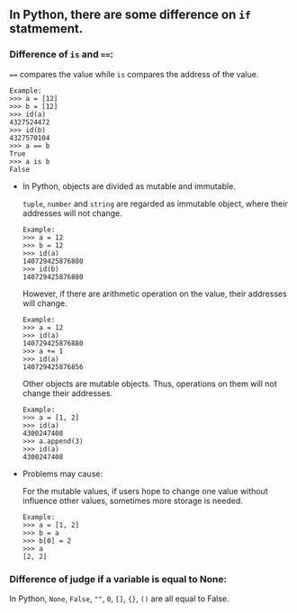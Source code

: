 ## In Python, there are some difference on `if` statmement.

### Difference of `is` and `==`:
`==` compares the value while `is` compares the address of the value.

```
Example:
>>> a = [12]
>>> b = [12]
>>> id(a)
4327524472
>>> id(b)
4327570104
>>> a == b
True
>>> a is b
False
```

* In Python, objects are divided as mutable and immutable.

	`tuple`, `number` and `string` are regarded as immutable object, where their addresses will not change.
	```
	Example:
	>>> a = 12
	>>> b = 12
	>>> id(a)
	140729425876880
	>>> id(b)
	140729425876880
	```

	However, if there are arithmetic operation on the value, their addresses will change.
	```
	Example:
	>>> a = 12
	>>> id(a)
	140729425876880
	>>> a += 1
	>>> id(a)
	140729425876856
	 ```

	Other objects are mutable objects. Thus, operations on them will not change their addresses.
	```
	Example:
	>>> a = [1, 2]
	>>> id(a)
	4300247408
	>>> a.append(3)
	>>> id(a)
	4300247408
	```
* Problems may cause:

	For the mutable values, if users hope to change one value without influence other values, sometimes more storage is needed.
	```
	Example:
	>>> a = [1, 2]
	>>> b = a
	>>> b[0] = 2
	>>> a
	[2, 2]
	```

### Difference of judge if a variable is equal to None:
In Python, `None`, `False`, `""`, `0`, `[]`, `{}`, `()` are all equal to False.


